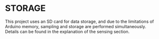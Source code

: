 # STORAGE

This project uses an SD card for data storage, and due to the limitations of Arduino memory, sampling and storage are performed simultaneously. Details can be found in the explanation of the sensing section.